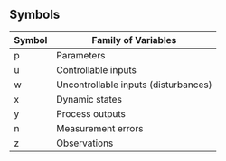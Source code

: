 


## Symbols

|Symbol|Family of Variables |
|--|--|
| p | Parameters |
| u | Controllable inputs |
| w | Uncontrollable inputs (disturbances) |
| x | Dynamic states |
| y | Process outputs |
| n | Measurement errors |
| z | Observations |


<!--stackedit_data:
eyJoaXN0b3J5IjpbMTAyMTM5ODEyNSw3MzA5OTgxMTZdfQ==
-->